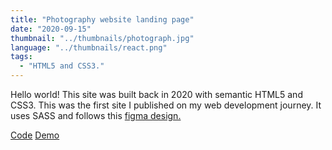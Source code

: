 ```yaml
---
title: "Photography website landing page"
date: "2020-09-15"
thumbnail: "../thumbnails/photograph.jpg"
language: "../thumbnails/react.png"
tags:
  - "HTML5 and CSS3."
---
```


Hello world! This site was built back in 2020 with semantic HTML5 and CSS3. This was the first site I published on my web development journey. It uses SASS and follows this <a href="https://www.figma.com/file/VgF87mULloYb7HZ1EMCRzU/Laaqiq-1---Portfolio-detail-(Responsive)?node-id=0%3A1">figma design.</a>

<a href='https://github.com/starjardin/front-end-finals'>Code</a>
<a href='https://photography-landing-page-tantely.netlify.app/'>Demo</a>
